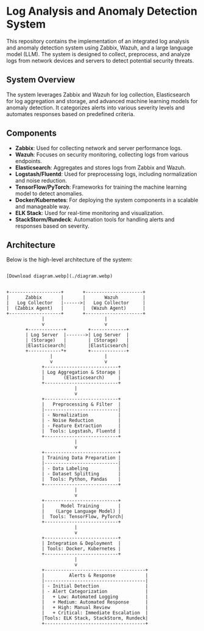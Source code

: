 # Log Analysis and Anomaly Detection System

This repository contains the implementation of an integrated log analysis and anomaly detection system using Zabbix, Wazuh, and a large language model (LLM). The system is designed to collect, preprocess, and analyze logs from network devices and servers to detect potential security threats.

## System Overview

The system leverages Zabbix and Wazuh for log collection, Elasticsearch for log aggregation and storage, and advanced machine learning models for anomaly detection. It categorizes alerts into various severity levels and automates responses based on predefined criteria.

## Components

- **Zabbix**: Used for collecting network and server performance logs.
- **Wazuh**: Focuses on security monitoring, collecting logs from various endpoints.
- **Elasticsearch**: Aggregates and stores logs from Zabbix and Wazuh.
- **Logstash/Fluentd**: Used for preprocessing logs, including normalization and noise reduction.
- **TensorFlow/PyTorch**: Frameworks for training the machine learning model to detect anomalies.
- **Docker/Kubernetes**: For deploying the system components in a scalable and manageable way.
- **ELK Stack**: Used for real-time monitoring and visualization.
- **StackStorm/Rundeck**: Automation tools for handling alerts and responses based on severity.

## Architecture

Below is the high-level architecture of the system:

```plaintext

[Download diagram.webp](./diagram.webp)


+-------------------+       +---------------------+
|      Zabbix       |       |       Wazuh         |
|   Log Collector   |------>|   Log Collector     |
|  (Zabbix Agent)   |       |  (Wazuh Agent)      |
+-------------------+       +---------------------+
             |                      |
             v                      v
       +-------------+        +-------------+
       | Log Server  |------->| Log Server  |
       | (Storage)   |        | (Storage)   |
       |Elasticsearch|        |Elasticsearch|
       +------------*+        +-------------+
                |                   |
                v                   v
             +---------------------------+
             | Log Aggregation & Storage |
             |       (Elasticsearch)     |
             +---------------------------+
                         |
                         v
             +---------------------------+
             |   Preprocessing & Filter  |
             |---------------------------|
             | - Normalization           |
             | - Noise Reduction         |
             | - Feature Extraction      |
             |  Tools: Logstash, Fluentd |
             +---------------------------+
                         |
                         v
             +---------------------------+
             | Training Data Preparation |
             |---------------------------|
             | - Data Labeling           |
             | - Dataset Splitting       |
             |  Tools: Python, Pandas    |
             +---------------------------+
                         |
                         v
             +---------------------------+
             |      Model Training       |
             |    (Large Language Model) |
             |  Tools: TensorFlow, PyTorch|
             +---------------------------+
                         |
                         v
             +---------------------------+
             | Integration & Deployment  |
             | Tools: Docker, Kubernetes |
             +---------------------------+
                         |
                         v
             +-------------------------------------+
             |         Alerts & Response           |
             |-------------------------------------|
             | - Initial Detection                 |
             | - Alert Categorization              |
             |   + Low: Automated Logging          |
             |   + Medium: Automated Response      |
             |   + High: Manual Review             |
             |   + Critical: Immediate Escalation  |
             |Tools: ELK Stack, StackStorm, Rundeck|
             +-------------------------------------+
